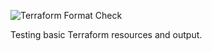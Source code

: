 ![Terraform Format Check](https://github.com/0xthebeginning/terraform-playground/actions/workflows/terraform.yml/badge.svg)

Testing basic Terraform resources and output.
